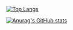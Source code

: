 [![Top Langs](https://github-readme-stats.vercel.app/api/top-langs/?username=theLeaxx&theme=dark)](https://github.com/anuraghazra/github-readme-stats)

[![Anurag's GitHub stats](https://github-readme-stats.vercel.app/api?username=theLeaxx&theme=dark)](https://github.com/anuraghazra/github-readme-stats)
